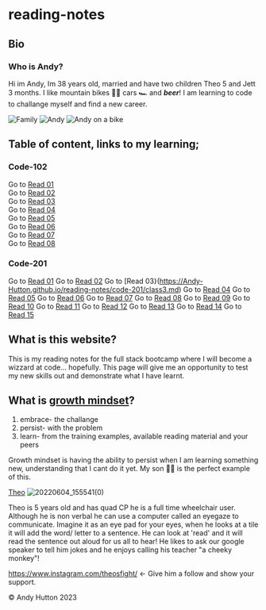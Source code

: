 # reading-notes

## Bio

### Who is **Andy**?

Hi im Andy, Im 38 years old, married and have two children Theo 5 and Jett 3 months.
I like mountain bikes 🚵‍♂️ cars 🏎️ and **_beer_**!
I am learning to code to challange myself and find a new career.

![Family](https://user-images.githubusercontent.com/122787650/212732356-6b870cfd-f157-4da9-98c7-025217447708.jpg)
![Andy](https://user-images.githubusercontent.com/122787650/212679054-9c12645b-c8cb-4ad1-b720-fb70a1153944.jpg)
![Andy on a bike](https://user-images.githubusercontent.com/122787650/212671193-d6b9d082-79a1-48b7-bbcd-52a9fe6118a5.jpg)

## Table of content, links to my learning;

### Code-102

Go to [Read 01](https://Andy-Hutton.github.io/reading-notes/code-102/class1.md)  
Go to [Read 02](https://Andy-Hutton.github.io/reading-notes/code-102/class2.md)  
Go to [Read 03](https://Andy-Hutton.github.io/reading-notes/code-102/class3.md)  
Go to [Read 04](https://Andy-Hutton.github.io/reading-notes/code-102/class4.md)  
Go to [Read 05](https://Andy-Hutton.github.io/reading-notes/code-102/class5.md)  
Go to [Read 06](https://Andy-Hutton.github.io/reading-notes/code-102/class6.md)  
Go to [Read 07](https://Andy-Hutton.github.io/reading-notes/code-102/class7.md)  
Go to [Read 08](https://Andy-Hutton.github.io/reading-notes/code-102/class8.md)

### Code-201

Go to [Read 01](https://Andy-Hutton.github.io/reading-notes/code-201/class1.md)
Go to [Read 02](https://Andy-Hutton.github.io/reading-notes/code-201/class2.md)
Go to [Read 03}(https://Andy-Hutton.github.io/reading-notes/code-201/class3.md)
Go to [Read 04](https://Andy-Hutton.github.io/reading-notes/code-201/class4.md)
Go to [Read 05](https://Andy-Hutton.github.io/reading-notes/code-201/class5.md)
Go to [Read 06](https://Andy-Hutton.github.io/reading-notes/code-201/class6.md)
Go to [Read 07](https://Andy-Hutton.github.io/reading-notes/code-201/class7.md)
Go to [Read 08](https://Andy-Hutton.github.io/reading-notes/code-201/class8.md)
Go to [Read 09](https://Andy-Hutton.github.io/reading-notes/code-201/class9.md)
Go to [Read 10](https://Andy-Hutton.github.io/reading-notes/code-201/class10.md)
Go to [Read 11](https://Andy-Hutton.github.io/reading-notes/code-201/class11.md)
Go to [Read 12](https://Andy-Hutton.github.io/reading-notes/code-201/class12.md)
Go to [Read 13](https://Andy-Hutton.github.io/reading-notes/code-201/class13.md)
Go to [Read 14](https://Andy-Hutton.github.io/reading-notes/code-201/class14.md)
Go to [Read 15](https://Andy-Hutton.github.io/reading-notes/code-201/class15.md)

## What is this website?

This is my reading notes for the full stack bootcamp where I will become a wizzard at code... hopefully.
This page will give me an opportunity to test my new skills out and demonstrate what I have learnt.

## What is [growth mindset](https://www.atlassian.com/blog/inside-atlassian/growth-mindset)?

1. embrace- the challange
2. persist- with the problem
3. learn- from the training examples, available reading material and your peers

Growth mindset is having the ability to persist when I am learning something new, understanding that I cant do it yet.
My son 👨‍🦽 is the perfect example of this.

[Theo](https://just4children.org/theos-fight/)
![20220604_155541(0)](https://user-images.githubusercontent.com/122787650/212678210-21e9ce92-3be4-46d0-bfeb-997a296c9b79.jpg)

Theo is 5 years old and has quad CP he is a full time wheelchair user.  
Although he is non verbal he can use a computer called an eyegaze to communicate. Imagine it as an eye pad for your eyes, when he looks at a tile it will add the word/ letter to a sentence. He can look at 'read' and it will read the sentence out aloud for us all to hear! He likes to ask our google speaker to tell him jokes and he enjoys calling his teacher "a cheeky monkey"!

<https://www.instagram.com/theosfight/> <- Give him a follow and show your support.

© Andy Hutton 2023
